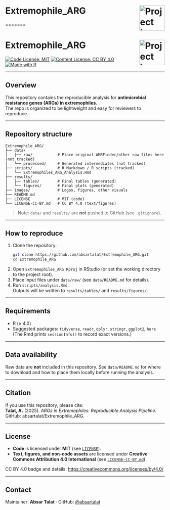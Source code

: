 # Extremophile_ARG <img src="logo.png" alt="Project Logo" width="80" align="right" />
=======
# Extremophile_ARG <img src="logo.png" alt="Project Logo" width="80" align="right" />


[![Code License: MIT](https://img.shields.io/badge/License-MIT-yellow.svg)](LICENSE)
[![Content License: CC BY 4.0](https://img.shields.io/badge/License-CC%20BY%204.0-lightgrey.svg)](LICENSE-CC-BY.md)
[![Made with R](https://img.shields.io/badge/Made%20with-R-276DC3.svg)](https://www.r-project.org/)

---

## Overview
This repository contains the reproducible analysis for **antimicrobial resistance genes (ARGs) in extremophiles**.  
The repo is organized to be lightweight and easy for reviewers to reproduce.

---

## Repository structure
```
Extremophile_ARG/
├── data/
│   ├── raw/           # Place original AMRFinder/other raw files here (not tracked)
│   └── processed/     # Generated intermediates (not tracked)
├── scripts/           # R Markdown / R scripts (tracked)
│   └── Extremophiles_ARG_Analysis.Rmd
├── results/
│   ├── tables/        # Final tables (generated)
│   └── figures/       # Final plots (generated)
├── images/            # Logos, figures, other visuals
├── README.md
├── LICENSE            # MIT (code)
└── LICENSE-CC-BY.md   # CC BY 4.0 (text/figures)
```
> Note: `data/` and `results/` are **not** pushed to GitHub (see `.gitignore`).

---

## How to reproduce
1. Clone the repository:
   ```bash
   git clone https://github.com/absartalat/Extremophile_ARG.git
   cd Extremophile_ARG
   ```
2. Open `Extremophiles_ARG.Rproj` in RStudio (or set the working directory to the project root).
3. Place input files under `data/raw/` (see `data/README.md` for details).
4. Run `scripts/analysis.Rmd`.  
   Outputs will be written to `results/tables/` and `results/figures/`.

---

## Requirements
- R (≥ 4.0)
- Suggested packages: `tidyverse`, `readr`, `dplyr`, `stringr`, `ggplot2`, `here`  
  (The Rmd prints `sessionInfo()` to record exact versions.)

---

## Data availability
Raw data are **not** included in this repository. See `data/README.md` for where to download and how to place them locally before running the analysis.

---

## Citation
If you use this repository, please cite:  
**Talat, A.** (2025). *ARGs in Extremophiles: Reproducible Analysis Pipeline*. GitHub: absartalat/Extremophile_ARG.

---

## License
- **Code** is licensed under **MIT** (see [`LICENSE`](LICENSE)).
- **Text, figures, and non-code assets** are licensed under **Creative Commons Attribution 4.0 International** (see [`LICENSE-CC-BY.md`](LICENSE-CC-BY.md)).

CC BY 4.0 badge and details: <https://creativecommons.org/licenses/by/4.0/>

---

## Contact
Maintainer: **Absar Talat** · GitHub: [@absartalat](https://github.com/absartalat)
